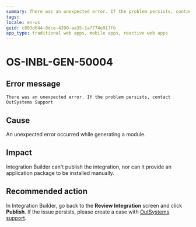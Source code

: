 ```yaml
---
summary: There was an unexpected error. If the problem persists, contact OutSystems Support`
tags:
locale: en-us
guid: c803d644-0dce-4390-aa35-1a7774e917fb
app_type: traditional web apps, mobile apps, reactive web apps
---
```


# OS-INBL-GEN-50004

## Error message

`There was an unexpected error. If the problem persists, contact OutSystems Support`

## Cause

An unexpected error occurred while generating a module.

## Impact

Integration Builder can't publish the integration, nor can it provide an application package to be installed manually.

## Recommended action

In Integration Builder, go back to the **Review Integration** screen and click **Publish**. 
If the issue persists, please create a case with [OutSystems support](https://success.outsystems.com/Support).
